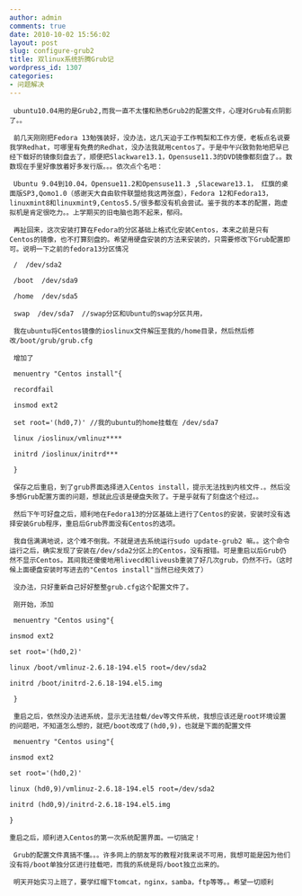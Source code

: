 ```yaml
---
author: admin
comments: true
date: 2010-10-02 15:56:02
layout: post
slug: configure-grub2
title: 双linux系统折腾Grub记
wordpress_id: 1307
categories:
- 问题解决
---
```


	 ubuntu10.04用的是Grub2,而我一直不太懂和熟悉Grub2的配置文件，心理对Grub有点阴影了。。

	 前几天刚刚把Fedora 13勉强装好，没办法，这几天迫于工作鸭梨和工作方便，老板点名说要我学Redhat，可哪里有免费的Redhat，没办法我就用centos了。于是中午兴致勃勃地把早已经下载好的镜像刻盘去了，顺便把Slackware13.1，Opensuse11.3的DVD镜像都刻盘了。。数数现在手里好像放着好多发行版。。。依次点个名吧：

	 Ubuntu 9.04到10.04，Opensue11.2和Opensuse11.3 ,Slaceware13.1， 红旗的桌面版SP3,Qomo1.0（感谢天大自由软件联盟给我这两张盘），Fedora 12和Fedora13，linuxmint8和linuxmint9,Centos5.5/很多都没有机会尝试。鉴于我的本本的配置，跑虚拟机是肯定很吃力。。上学期买的旧电脑也跑不起来，郁闷。

	 再扯回来，这次安装打算在Fedora的分区基础上格式化安装Centos，本来之前是只有Centos的镜像，也不打算刻盘的。希望用硬盘安装的方法来安装的，只需要修改下Grub配置即可。说明一下之前的fedora13分区情况

	 /  /dev/sda2

	 /boot  /dev/sda9

	 /home  /dev/sda5

	 swap  /dev/sda7  //swap分区和Ubuntu的swap分区共用，

	 我在ubuntu将Centos镜像的ioslinux文件解压至我的/home目录，然后然后修改/boot/grub/grub.cfg

	 增加了

	 menuentry "Centos install"{

	 recordfail

	 insmod ext2

	 set root='(hd0,7)' //我的ubuntu的home挂载在 /dev/sda7

	 linux /ioslinux/vmlinuz****

	 initrd /ioslinux/initrd***

	 }

	 保存之后重启，到了grub界面选择进入Centos install，提示无法找到内核文件.。然后没多想Grub配置方面的问题，想就此应该是硬盘失败了。于是乎就有了刻盘这个经过。。

	 然后下午可好盘之后，顺利地在Fedora13的分区基础上进行了Centos的安装，安装时没有选择安装Grub程序，重启后Grub界面没有Centos的选项。

	 我自信满满地说，这个难不倒我。不就是进去系统运行sudo update-grub2 嘛。。这个命令运行之后，确实发现了安装在/dev/sda2分区上的Centos，没有报错。可是重启以后Grub仍然不显示Centos。其间我还傻傻地用livecd和liveusb重装了好几次grub，仍然不行。（这时候上面硬盘安装时写进去的"Centos install"当然已经失效了）

	 没办法，只好重新自己好好整整grub.cfg这个配置文件了。

	 刚开始，添加 

	 menuentry "Centos using"{

	insmod ext2

	set root='(hd0,2)'

	linux /boot/vmlinuz-2.6.18-194.el5 root=/dev/sda2

	initrd /boot/initrd-2.6.18-194.el5.img

	 }

	 重启之后，依然没办法进系统，显示无法挂载/dev等文件系统，我想应该还是root环境设置的问题吧，不知道怎么想的，就把/boot改成了(hd0,9)，也就是下面的配置文件

	 menuentry "Centos using"{

	insmod ext2

	set root='(hd0,2)'

	linux (hd0,9)/vmlinuz-2.6.18-194.el5 root=/dev/sda2

	initrd (hd0,9)/initrd-2.6.18-194.el5.img

	}

	重启之后，顺利进入Centos的第一次系统配置界面。一切搞定！

	 Grub的配置文件真搞不懂。。。许多网上的朋友写的教程对我来说不可用，我想可能是因为他们没有将/boot单独分区进行挂载吧，而我的系统是将/boot独立出来的。

	 明天开始实习上班了，要学红帽下tomcat，nginx，samba，ftp等等。。希望一切顺利 

